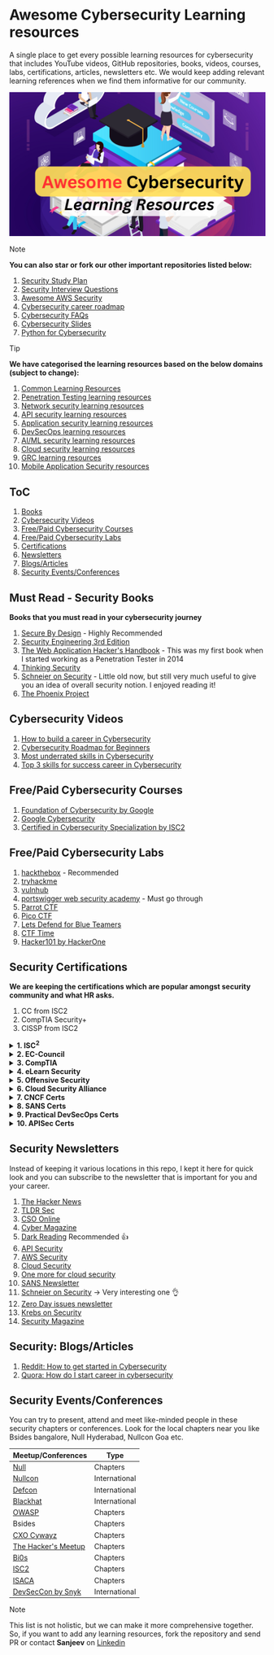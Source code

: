 # Awesome Cybersecurity Learning resources
A single place to get every possible learning resources for cybersecurity that includes YouTube videos, GitHub repositories, books, videos, courses, labs, certifications, articles, newsletters etc. 
We would keep adding relevant learning references when we find them informative for our community.

![cybersecurity learning resources](images/awesome-cybersecurity-learning-resources.png)

> [!NOTE]
> **You can also star or fork our other important repositories listed below:**
1. [Security Study Plan](https://github.com/jassics/security-study-plan)
2. [Security Interview Questions](https://github.com/jassics/security-interview-questions)
3. [Awesome AWS Security](https://github.com/jassics/awesome-aws-security)
4. [Cybersecurity career roadmap](https://github.com/jassics/cybersecurity-roadmap)
5. [Cybersecurity FAQs](https://github.com/jassics/cybersecurity-career-faq)
6. [Cybersecurity Slides](https://github.com/jassics/cybersecurity-slides)
7. [Python for Cybersecurity](https://github.com/jassics/python-for-cybersecurity)

> [!TIP]
> **We have categorised the learning resources based on the below domains (subject to change):**
1. [Common Learning Resources](README.md)
2. [Penetration Testing learning resources](awesome-pentest-learning-resources.md)
3. [Network security learning resources](awesome-network-security-learning-resources.md)
4. [API security learning resources](awesome-api-security-learning-resources.md)
5. [Application security learning resources](awesome-appsec-learning-resources.md)
6. [DevSecOps learning resources](awesome-devsecops-learning-resources.md)
7. [AI/ML security learning resources](awesome-aiml-security-learning-resources.md)
8. [Cloud security learning resources](awesome-cloud-security-learning-resources.md)
9. [GRC learning resources](awesome-grc-learning-resources.md)
10. [Mobile Application Security resources](awesome-mobile-security-learning-resources.md)

## ToC
1. [Books](#must-read---security-books)
2. [Cybersecurity Videos](#cybersecurity-videos)
3. [Free/Paid Cybersecurity Courses](#freepaid-cybersecurity-courses)
4. [Free/Paid Cybersecurity Labs](#freepaid-cybersecurity-labs)
6. [Certifications](#certifications)
7. [Newsletters](#newsletters)
8. [Blogs/Articles](#blogsarticles)
9. [Security Events/Conferences](#security-eventsconferences)

## Must Read - Security Books
**Books that you must read in your cybersecurity journey**

1. [Secure By Design](https://amzn.to/47Ow952) - Highly Recommended
2. [Security Engineering 3rd Edition](https://amzn.to/3ZRHnUv)
3. [The Web Application Hacker's Handbook](https://www.amazon.in/Web-Application-Hackers-Handbook-Exploiting) - This was my first book when I started working as a Penetration Tester in 2014
4. [Thinking Security](https://amzn.to/3BCptLg)
5. [Schneier on Security](https://amzn.to/4eOuKxS) - Little old now, but still very much useful to give you an idea of overall security notion. I enjoyed reading it!
6. [The Phoenix Project](https://amzn.to/3zJPmZ6)

## Cybersecurity Videos
1. [How to build a career in Cybersecurity](https://www.youtube.com/watch?v=TPoI1vwcdxo)
2. [Cybersecurity Roadmap for Beginners](https://www.youtube.com/watch?v=-qklv1WXdmo)
3. [Most underrated skills in Cybersecurity](https://www.youtube.com/watch?v=bUn_4b-Bkms)
4. [Top 3 skills for success career in Cybersecurity](https://www.youtube.com/watch?v=j2IyXcZ2VTY)

## Free/Paid Cybersecurity Courses
1. [Foundation of Cybersecurity by Google](https://www.coursera.org/learn/foundations-of-cybersecurity)
2. [Google Cybersecurity](https://www.coursera.org/professional-certificates/google-cybersecurity)
3. [Certified in Cybersecurity Specialization by ISC2](https://www.coursera.org/specializations/certified-in-cybersecurity)

## Free/Paid Cybersecurity Labs
1. [hackthebox](https://referral.hackthebox.com/mzAlUIY) - Recommended
2. [tryhackme](https://tryhackme.com/)
3. [vulnhub](https://www.vulnhub.com/)
4. [portswigger web security academy](https://portswigger.net/web-security/all-labs) - Must go through
5. [Parrot CTF](https://parrot-ctfs.com/)
6. [Pico CTF](https://picoctf.org/)
7. [Lets Defend for Blue Teamers](https://www.letsdefend.io/)
8. [CTF Time](https://ctftime.org/) 
9. [Hacker101 by HackerOne](https://www.hacker101.com/)

## Security Certifications
**We are keeping the certifications which are popular amongst security community and what HR asks.**
1. CC from ISC2
2. CompTIA Security+
3. CISSP from ISC2

<details>
<summary> <b>1. ISC<sup>2</sup></b> </summary>

1. CC - Entry-level Cybersecurity
2. CISSP - Leadership and Operations
3. CSSLP - Secure Software Development
4. SSCP - Security Administrator
5. CCSP - Cloud Security
6. CGRC - Governance, Risk and Compliance
</details>

<details>
<summary> <b>2. EC-Council</b></summary>

1. C|EH - Ethical Hacker
2. E|CSA
3. C|HFI
4. C|CISO
5. C|Pent - Penetration Testing
6. C|SA - SOC Analyst
7. E|CIH - Incident Handler
8. E|CDE - DevSecOps
9. CASE.Net - Application Security
10. CASE.Java - Application Security
</details>

<details>
<summary><b>3. CompTIA</b></summary>

1. Security+
2. CySA+
3. Pentest+
4. CASP+
</details>

<details>
<summary> <b>4. eLearn Security</b></summary>

   1. eJPT
   2. eWPT
   3. eWPTX 
   4. eCPPT
</details>

<details>
<summary> <b>5. Offensive Security</b> </summary>

   1. OSCP 
   2. OSEP 
   3. OSWP 
   4. OSWA 
   5. OSWE
</details>

<details>
<summary> <b>6. Cloud Security Alliance</b></summary>

   1. CCSK 
   2. CCAK
</details>

<details>
<summary><b>7. CNCF Certs</b></summary>

   1. KCNA - Kubernetes and Cloud Native Associate
   2. CKA 
   3. CKS
</details>

<details>
<summary> <b>8. SANS Certs</b> </summary>

1. GCSA
2. GCLD
3. GCPN
4. GWEB
5. GCSA
6. GSEC
7. GWAPT
8. GSLC - GIAC Security Leadership
</details>

<details>
<summary> <b>9. Practical DevSecOps Certs</b></summary>

1. CDP
2. CDE
3. CCSE
4. CCNSE
5. CTMP
6. CASP
7. CSSE
8. CSC
9. CAISP
</details>

<details>
<summary> <b>10. APISec Certs</b> </summary>

1. CASA - Certified API Security Analyst
2. ASCP - API Security Certified Professional
</details>


## Security Newsletters
Instead of keeping it various locations in this repo, I kept it here for quick look and you can subscribe to the newsletter that is important for you and your career.
1. [The Hacker News](https://thehackernews.com/#email-outer)
2. [TLDR Sec](https://tldrsec.com/)
3. [CSO Online](https://www.csoonline.com/newsletters/signup/)
4. [Cyber Magazine](https://cybermagazine.com/)
5. [Dark Reading](https://www.darkreading.com/newsletter-signup/) Recommended :thumbsup:
6. [API Security](https://apisecurity.io/)
7. [AWS Security](https://awssecuritydigest.com/)
8. [Cloud Security](https://cloudseclist.com/)
9. [One more for cloud security](https://www.cloudsecuritynewsletter.com/)
10. [SANS Newsletter](https://www.sans.org/newsletters/)
11. [Schneier on Security](https://www.schneier.com/crypto-gram/) -> Very interesting one :ok_hand:
12. [Zero Day issues newsletter](https://www.zetter-zeroday.com/)
13. [Krebs on Security](https://krebsonsecurity.com/subscribe/)
14. [Security Magazine](https://www.securitymagazine.com/)

## Security: Blogs/Articles
1. [Reddit: How to get started in Cybersecurity](https://www.reddit.com/r/cybersecurity/comments/ti6a1n/how_to_get_started_into_cybersecurity/)
2. [Quora: How do I start career in cybersecurity](https://www.quora.com/How-do-I-start-a-cybersecurity-career-from-scratch-with-zero-knowledge)

## Security Events/Conferences
You can try to present, attend and meet like-minded people in these security chapters or conferences.
Look for the local chapters near you like Bsides bangalore, Null Hyderabad, Nullcon Goa etc.

| Meetup/Conferences                                       | Type          |
|----------------------------------------------------------|---------------|
| [Null](https://null.community/)                          | Chapters      |
| [Nullcon](https://nullcon.net/)                          | International |
| [Defcon](https://defcon.org/)                            | International |
| [Blackhat](https://www.blackhat.com/)                    | International |
| [OWASP](https://owasp.org/chapters/)                     | Chapters      |
| Bsides                                                   | Chapters      |
| [CXO Cywayz](https://cxocywayz.com/)                     | Chapters      |
| [The Hacker's Meetup](https://thehackersmeetup.org/)     | Chapters      |
| [Bi0s](https://bi0s.in/)                                 | Chapters      |
| [ISC2](https://www.isc2.org/chapters)                    | Chapters      |
| [ISACA](https://www.isaca.org/membership/local-chapters) | Chapters      |
| [DevSecCon by Snyk](http://devseccon.com/)               | International|

> [!NOTE]
> This list is not holistic, but we can make it more comprehensive together. So, if you want to add any learning resources, fork the repository and send PR or contact **Sanjeev** on [Linkedin](https://www.linkedin.com/in/jassics/)